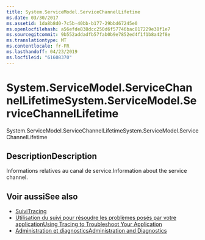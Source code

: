 ```yaml
---
title: System.ServiceModel.ServiceChannelLifetime
ms.date: 03/30/2017
ms.assetid: 1da8b8d0-7c5b-40bb-b177-29bbd67245e0
ms.openlocfilehash: a56efde838dcc250d6f57746bac817229e38f1e7
ms.sourcegitcommit: 9b552addadfb57fab0b9e7852ed4f1f1b8a42f8e
ms.translationtype: MT
ms.contentlocale: fr-FR
ms.lasthandoff: 04/23/2019
ms.locfileid: "61608370"
---
```

# <a name="systemservicemodelservicechannellifetime"></a><span data-ttu-id="1ef53-102">System.ServiceModel.ServiceChannelLifetime</span><span class="sxs-lookup"><span data-stu-id="1ef53-102">System.ServiceModel.ServiceChannelLifetime</span></span>
<span data-ttu-id="1ef53-103">System.ServiceModel.ServiceChannelLifetime</span><span class="sxs-lookup"><span data-stu-id="1ef53-103">System.ServiceModel.ServiceChannelLifetime</span></span>  
  
## <a name="description"></a><span data-ttu-id="1ef53-104">Description</span><span class="sxs-lookup"><span data-stu-id="1ef53-104">Description</span></span>  
 <span data-ttu-id="1ef53-105">Informations relatives au canal de service.</span><span class="sxs-lookup"><span data-stu-id="1ef53-105">Information about the service channel.</span></span>  
  
## <a name="see-also"></a><span data-ttu-id="1ef53-106">Voir aussi</span><span class="sxs-lookup"><span data-stu-id="1ef53-106">See also</span></span>

- [<span data-ttu-id="1ef53-107">Suivi</span><span class="sxs-lookup"><span data-stu-id="1ef53-107">Tracing</span></span>](../../../../../docs/framework/wcf/diagnostics/tracing/index.md)
- [<span data-ttu-id="1ef53-108">Utilisation du suivi pour résoudre les problèmes posés par votre application</span><span class="sxs-lookup"><span data-stu-id="1ef53-108">Using Tracing to Troubleshoot Your Application</span></span>](../../../../../docs/framework/wcf/diagnostics/tracing/using-tracing-to-troubleshoot-your-application.md)
- [<span data-ttu-id="1ef53-109">Administration et diagnostics</span><span class="sxs-lookup"><span data-stu-id="1ef53-109">Administration and Diagnostics</span></span>](../../../../../docs/framework/wcf/diagnostics/index.md)
